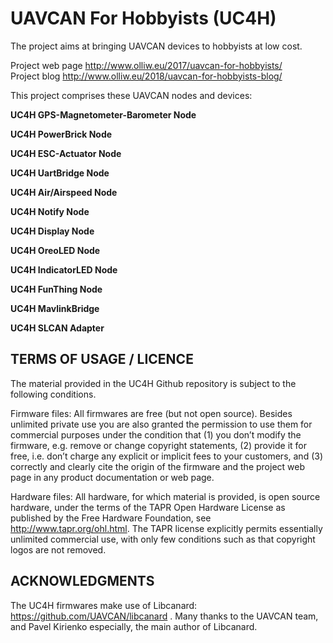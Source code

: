﻿# UAVCAN For Hobbyists (UC4H)

The project aims at bringing UAVCAN devices to hobbyists at low cost.

Project web page http://www.olliw.eu/2017/uavcan-for-hobbyists/<br>
Project blog http://www.olliw.eu/2018/uavcan-for-hobbyists-blog/

This project comprises these UAVCAN nodes and devices:

<strong>UC4H GPS-Magnetometer-Barometer Node</strong><br>

<strong>UC4H PowerBrick Node</strong><br>

<strong>UC4H ESC-Actuator Node</strong><br>

<strong>UC4H UartBridge Node</strong><br>

<strong>UC4H Air/Airspeed Node</strong><br>

<strong>UC4H Notify Node</strong><br>

<strong>UC4H Display Node</strong><br>

<strong>UC4H OreoLED Node</strong><br>

<strong>UC4H IndicatorLED Node</strong><br>

<strong>UC4H FunThing Node</strong><br>

<strong>UC4H MavlinkBridge</strong><br>

<strong>UC4H SLCAN Adapter</strong><br>


## TERMS OF USAGE / LICENCE

The material provided in the UC4H Github repository is subject to the following conditions. 

Firmware files: All firmwares are free (but not open source). Besides unlimited private use you are also granted the permission to use them for commercial purposes under the condition that (1) you don’t modify the firmware, e.g. remove or change copyright statements, (2) provide it for free, i.e. don’t charge any explicit or implicit fees to your customers, and (3) correctly and clearly cite the origin of the firmware and the project web page in any product documentation or web page. 

Hardware files: All hardware, for which material is provided, is open source hardware, under the terms of the TAPR Open Hardware License as published by the Free Hardware Foundation, see http://www.tapr.org/ohl.html. The TAPR license explicitly permits essentially unlimited commercial use, with only few conditions such as that copyright logos are not removed.


## ACKNOWLEDGMENTS

The UC4H firmwares make use of Libcanard: https://github.com/UAVCAN/libcanard .
Many thanks to the UAVCAN team, and Pavel Kirienko especially, the main author of Libcanard.
